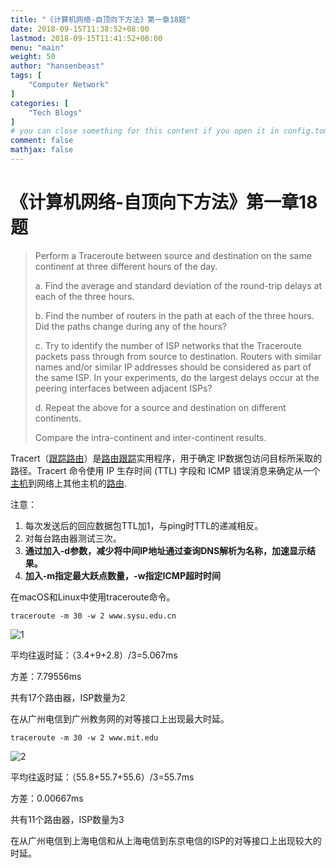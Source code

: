 ```yaml
---
title: "《计算机网络-自顶向下方法》第一章18题"
date: 2018-09-15T11:38:52+08:00
lastmod: 2018-09-15T11:41:52+08:00
menu: "main"
weight: 50
author: "hansenbeast"
tags: [
    "Computer Network"
]
categories: [
    "Tech Blogs"
]
# you can close something for this content if you open it in config.toml.
comment: false
mathjax: false
---
```




# 《计算机网络-自顶向下方法》第一章18题

> Perform a Traceroute between source and destination on the same continent at three different hours of the day.
>
> a. Find the average and standard deviation of the round-trip delays at each of the three hours.
>
> b. Find the number of routers in the path at each of the three hours. Did the paths change during any of the hours?
>
> c. Try to identify the number of ISP networks that the Traceroute packets pass through from source to destination. Routers with similar names and/or similar IP addresses should be considered as part of the same ISP. In your experiments, do the largest delays occur at the peering interfaces between adjacent ISPs?
>
> d. Repeat the above for a source and destination on different continents.
>
> Compare the intra-continent and inter-continent results.

Tracert（[跟踪路由](https://baike.baidu.com/item/%E8%B7%9F%E8%B8%AA%E8%B7%AF%E7%94%B1/8971154)）是[路由跟踪](https://baike.baidu.com/item/%E8%B7%AF%E7%94%B1%E8%B7%9F%E8%B8%AA/8935428)实用程序，用于确定 IP数据包访问目标所采取的路径。Tracert 命令使用 IP 生存时间 (TTL) 字段和 ICMP 错误消息来确定从一个[主机](https://baike.baidu.com/item/%E4%B8%BB%E6%9C%BA/455151)到网络上其他主机的[路由](https://baike.baidu.com/item/%E8%B7%AF%E7%94%B1/363497).

注意：

1. 每次发送后的回应数据包TTL加1，与ping时TTL的递减相反。
2. 对每台路由器测试三次。
3. **通过加入-d参数，减少将中间IP地址通过查询DNS解析为名称，加速显示结果。**
4. **加入-m指定最大跃点数量，-w指定ICMP超时时间**

在macOS和Linux中使用traceroute命令。

```
traceroute -m 30 -w 2 www.sysu.edu.cn
```

![1](1.png)

平均往返时延：（3.4+9+2.8）/3=5.067ms

方差：7.79556ms

共有17个路由器，ISP数量为2

在从广州电信到广州教务网的对等接口上出现最大时延。



```
traceroute -m 30 -w 2 www.mit.edu
```

![2](2.png)

平均往返时延：（55.8+55.7+55.6）/3=55.7ms

方差：0.00667ms

共有11个路由器，ISP数量为3

在从广州电信到上海电信和从上海电信到东京电信的ISP的对等接口上出现较大的时延。